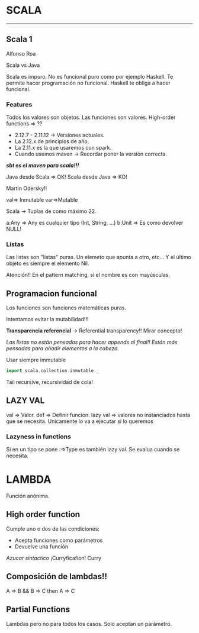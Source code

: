 # SCALA
----

## Scala 1

Alfonso Roa

Scala vs Java

Scala es impuro. No es funcional puro como por ejemplo Haskell. Te permite hacer programación no funcional. Haskell te obliga a hacer funcional.

### Features

Todos los valores son objetos. Las funciones son valores.
High-order functions => ??

* 2.12.7 - 2.11.12 -> Versiones actuales.
* La 2.12.x de principios de año.
* La 2.11.x es la que usaremos con spark.
* Cuando usemos maven -> Recordar poner la versión correcta.


***sbt es el maven para scala!!!***

Java desde Scala => OK!
Scala desde Java => KO!

Martin Odersky!!


val=> Inmutable
var=>Mutable


Scala -> Tuplas de como máximo 22. 

a:Any => Any es cualquier tipo (Int, String, ...)
b:Unit => Es como devolver NULL!

### Listas

Las listas son "listas" puras. Un elemeto que apunta a otro, etc...
Y el último objeto es siempre el elemento Nil.

Atención!!
En el pattern matching, si el nombre es con mayúsculas. 


## Programacion funcional

Los funciones son funciones matemáticas puras.

Intentamos evitar la mutabilidad!!!

**Transparencia referencial** -> Referential transparency!! Mirar concepto!

*Las listas no están pensadas para hacer appends al final!! Están más pensadas para añadir elementos a la cabeza.*

Usar siempre immutable
```Scala
import scala.collection.inmutable._
```


Tail recursive, recursividad de cola!


## LAZY VAL

val => Valor.
def => Definir funcion.
lazy val => valores no instanciados hasta que se necesita. Unicamente lo va a ejecutar si lo queremos

### Lazyness in functions

Si en un tipo se pone :=>Type es también lazy val. Se evalua cuando se necesita. 


# LAMBDA

Función anónima. 

## High order function

Cumple uno o dos de las condiciones:

* Acepta funciones como parámetros
* Devuelve una función

*Azucar sintactico* ¡Curryficafion! Curry

## Composición de lambdas!!

A => B && B => C then A => C

## Partial Functions

Lambdas pero no para todos los casos. 
Solo aceptan un parámetro. 

